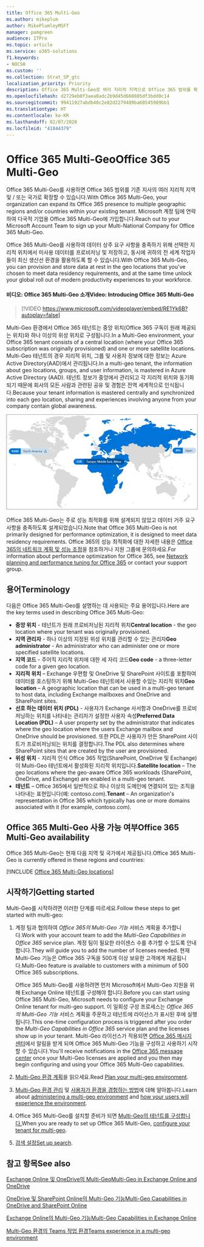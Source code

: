 ```yaml
---
title: Office 365 Multi-Geo
ms.author: mikeplum
author: MikePlumleyMSFT
manager: pamgreen
audience: ITPro
ms.topic: article
ms.service: o365-solutions
f1.keywords:
- NOCSH
ms.custom: ''
ms.collection: Strat_SP_gtc
localization_priority: Priority
description: Office 365 Multi-Geo로 여러 지리적 지역으로 Office 365 범위를 확장합니다.
ms.openlocfilehash: d2729eb0f3aea0adc2b9d45d660805df3bdd0c14
ms.sourcegitcommit: 99411927abdb40c2e82d2279489ba60545989bb1
ms.translationtype: HT
ms.contentlocale: ko-KR
ms.lasthandoff: 02/07/2020
ms.locfileid: "41844379"
---
```

# <a name="office-365-multi-geo"></a><span data-ttu-id="c6519-103">Office 365 Multi-Geo</span><span class="sxs-lookup"><span data-stu-id="c6519-103">Office 365 Multi-Geo</span></span>

<span data-ttu-id="c6519-104">Office 365 Multi-Geo를 사용하면 Office 365 범위를 기존 지사의 여러 지리적 지역 및 / 또는 국가로 확장할 수 있습니다.</span><span class="sxs-lookup"><span data-stu-id="c6519-104">With Office 365 Multi-Geo, your organization can expand its Office 365 presence to multiple geographic regions and/or countries within your existing tenant.</span></span> <span data-ttu-id="c6519-105">Microsoft 계정 팀에 연락하여 다국적 기업용 Office 365 Multi-Geo에 가입합니다.</span><span class="sxs-lookup"><span data-stu-id="c6519-105">Reach out to your Microsoft Account Team to sign up your Multi-National Company for Office 365 Multi-Geo.</span></span>
  
<span data-ttu-id="c6519-106">Office 365 Multi-Geo를 사용하여 데이터 상주 요구 사항을 충족하기 위해 선택한 지리적 위치에서 미사용 데이터를 프로비저닝 및 저장하고, 동시에 귀하의 전 세계 작업자들이 최신 생산선 환경을 활용하도록 할 수 있습니다.</span><span class="sxs-lookup"><span data-stu-id="c6519-106">With Office 365 Multi-Geo, you can provision and store data at rest in the geo locations that you've chosen to meet data residency requirements, and at the same time unlock your global roll out of modern productivity experiences to your workforce.</span></span>

#### <a name="video-introducing-office-365-multi-geo"></a><span data-ttu-id="c6519-107">비디오: Office 365 Multi-Geo 소개</span><span class="sxs-lookup"><span data-stu-id="c6519-107">Video: Introducing Office 365 Multi-Geo</span></span>

> [!VIDEO https://www.microsoft.com/videoplayer/embed/RE1Yk6B?autoplay=false]

<span data-ttu-id="c6519-108">Multi-Geo 환경에서 Office 365 테넌트는 중앙 위치(Office 365 구독이 원래 제공되는 위치)와 하나 이상의 위성 위치로 구성됩니다.</span><span class="sxs-lookup"><span data-stu-id="c6519-108">In a Multi-Geo environment, your Office 365 tenant consists of a central location (where your Office 365 subscription was originally provisioned) and one or more satellite locations.</span></span> <span data-ttu-id="c6519-109">Multi-Geo 테넌트의 경우 지리적 위치, 그룹 및 사용자 정보에 대한 정보는 Azure Active Directory(AAD)에서 관리됩니다.</span><span class="sxs-lookup"><span data-stu-id="c6519-109">In a multi-geo tenant, the information about geo locations, groups, and user information, is mastered in Azure Active Directory (AAD).</span></span> <span data-ttu-id="c6519-110">테넌트 정보가 중앙에서 관리되고 각 지리적 위치와 동기화되기 때문에 회사의 모든 사람과 관련된 공유 및 경험은 전역 세계적으로 인식됩니다.</span><span class="sxs-lookup"><span data-stu-id="c6519-110">Because your tenant information is mastered centrally and synchronized into each geo location, sharing and experiences involving anyone from your company contain global awareness.</span></span>

![SharePoint 관리 센터의 Multi-Geo 지도 스크린샷](media/multi-geo-world-map.png)

<span data-ttu-id="c6519-112">Office 365 Multi-Geo는 주로 성능 최적화를 위해 설계되지 않았고 데이터 거주 요구 사항을 충족하도록 설계되었습니다.</span><span class="sxs-lookup"><span data-stu-id="c6519-112">Note that Office 365 Multi-Geo is not primarily designed for performance optimization, it is designed to meet data residency requirements.</span></span> <span data-ttu-id="c6519-113">Office 365의 성능 최적화에 대한 자세한 내용은 [Office 365의 네트워크 계획 및 성능 조정](https://support.office.com/article/e5f1228c-da3c-4654-bf16-d163daee8848)을 참조하거나 지원 그룹에 문의하세요.</span><span class="sxs-lookup"><span data-stu-id="c6519-113">For information about performance optimization for Office 365, see [Network planning and performance tuning for Office 365](https://support.office.com/article/e5f1228c-da3c-4654-bf16-d163daee8848) or contact your support group.</span></span>

## <a name="terminology"></a><span data-ttu-id="c6519-114">용어</span><span class="sxs-lookup"><span data-stu-id="c6519-114">Terminology</span></span>

<span data-ttu-id="c6519-115">다음은 Office 365 Multi-Geo를 설명하는 데 사용되는 주요 용어입니다.</span><span class="sxs-lookup"><span data-stu-id="c6519-115">Here are the key terms used in describing Office 365 Multi-Geo:</span></span>

- <span data-ttu-id="c6519-116">**중앙 위치** - 테넌트가 원래 프로비저닝된 지리적 위치</span><span class="sxs-lookup"><span data-stu-id="c6519-116">**Central location** - the geo location where your tenant was originally provisioned.</span></span>
- <span data-ttu-id="c6519-117">**지역 관리자** - 하나 이상의 지정된 위성 위치를 관리할 수 있는 관리자</span><span class="sxs-lookup"><span data-stu-id="c6519-117">**Geo administrator** - An administrator who can administer one or more specified satellite locations.</span></span>
- <span data-ttu-id="c6519-118">**지역 코드** - 주어직 지리적 위치에 대한 세 자리 코드</span><span class="sxs-lookup"><span data-stu-id="c6519-118">**Geo code** - a three-letter code for a given geo location.</span></span>
- <span data-ttu-id="c6519-119">**지리적 위치** – Exchange 우편함 및 OneDrive 및 SharePoint 사이트를 포함하여 데이터를 호스팅하기 위해 Multi-Geo 테넌트에서 사용할 수있는 지리적 위치</span><span class="sxs-lookup"><span data-stu-id="c6519-119">**Geo location** – A geographic location that can be used in a multi-geo tenant to host data, including Exchange mailboxes and OneDrive and SharePoint sites.</span></span>
- <span data-ttu-id="c6519-120">**선호 하는 데이터 위치 (PDL)** - 사용자가 Exchange 사서함과 OneDrive를 프로비저닝하는 위치를 나타내는 관리자가 설정한 사용자 속성</span><span class="sxs-lookup"><span data-stu-id="c6519-120">**Preferred Data Location (PDL)** – A user property set by the administrator that indicates where the geo location where the users Exchange mailbox and OneDrive should be provisioned.</span></span> <span data-ttu-id="c6519-121">또한 PDL은 사용자가 만든 SharePoint 사이트가 프로비저닝되는 위치를 결정합니다.</span><span class="sxs-lookup"><span data-stu-id="c6519-121">The PDL also determines where SharePoint sites that are created by the user are provisioned.</span></span>
- <span data-ttu-id="c6519-122">**위성 위치** - 지리적 인식 Office 365 작업(SharePoint, OneDrive 및 Exchange)이 Multi-Geo 테넌트에서 활성화된 지리적 위치입니다.</span><span class="sxs-lookup"><span data-stu-id="c6519-122">**Satellite location** – The geo locations where the geo-aware Office 365 workloads (SharePoint, OneDrive, and Exchange) are enabled in a multi-geo tenant.</span></span>
- <span data-ttu-id="c6519-123">**테넌트** – Office 365에서 일반적으로 하나 이상의 도메인에 연결되어 있는 조직을 나타내는 표현입니다(예: contoso.com).</span><span class="sxs-lookup"><span data-stu-id="c6519-123">**Tenant** – An organization's representation in Office 365 which typically has one or more domains associated with it (for example, contoso.com).</span></span>

## <a name="office-365-multi-geo-availability"></a><span data-ttu-id="c6519-124">Office 365 Multi-Geo 사용 가능 여부</span><span class="sxs-lookup"><span data-stu-id="c6519-124">Office 365 Multi-Geo availability</span></span>

<span data-ttu-id="c6519-125">Office 365 Multi-Geo는 현재 다음 지역 및 국가에서 제공됩니다.</span><span class="sxs-lookup"><span data-stu-id="c6519-125">Office 365 Multi-Geo is currently offered in these regions and countries:</span></span>

[!INCLUDE [Office 365 Multi-Geo locations](includes/office-365-multi-geo-locations.md)]

## <a name="getting-started"></a><span data-ttu-id="c6519-126">시작하기</span><span class="sxs-lookup"><span data-stu-id="c6519-126">Getting started</span></span>

<span data-ttu-id="c6519-127">Multi-Geo를 시작하려면 이러한 단계를 따르세요.</span><span class="sxs-lookup"><span data-stu-id="c6519-127">Follow these steps to get started with multi-geo:</span></span>

1. <span data-ttu-id="c6519-128">계정 팀과 협의하여 _Office 365의 Multi-Geo 기능_ 서비스 계획을 추가합니다.</span><span class="sxs-lookup"><span data-stu-id="c6519-128">Work with your account team to add the _Multi-Geo Capabilities in Office 365_ service plan.</span></span> <span data-ttu-id="c6519-129">계정 팀이 필요한 라이센스 수를 추가할 수 있도록 안내합니다.</span><span class="sxs-lookup"><span data-stu-id="c6519-129">They will guide you to add the number of licenses needed.</span></span> <span data-ttu-id="c6519-130">현재 Multi-Geo 기능은 Office 365 구독을 500개 이상 보유한 고객에게 제공됩니다.</span><span class="sxs-lookup"><span data-stu-id="c6519-130">Multi-Geo feature is available to customers with a minimum of 500 Office 365 subscriptions.</span></span>

   <span data-ttu-id="c6519-131">Office 365 Multi-Geo를 사용하려면 먼저 Microsoft에서 Multi-Geo 지원을 위해 Exchange Online 테넌트를 구성해야 합니다.</span><span class="sxs-lookup"><span data-stu-id="c6519-131">Before you can start using Office 365 Multi-Geo, Microsoft needs to configure your Exchange Online tenant for multi-geo support.</span></span> <span data-ttu-id="c6519-132">이 일회성 구성 프로세스는 *Office 365의 Multi-Geo 기능* 서비스 계획을 주문하고 테넌트에 라이선스가 표시된 후에 실행됩니다.</span><span class="sxs-lookup"><span data-stu-id="c6519-132">This one-time configuration process is triggered after you order the *Multi-Geo Capabilities in Office 365* service plan and the licenses show up in your tenant.</span></span> <span data-ttu-id="c6519-133">Multi-Geo 라이선스가 적용되면 [Office 365 메시지 센터](https://support.office.com/article/38FB3333-BFCC-4340-A37B-DEDA509C2093)에서 알림을 받게 되며 Office 365 Multi-Geo 기능을 구성하고 사용하기 시작할 수 있습니다.</span><span class="sxs-lookup"><span data-stu-id="c6519-133">You'll receive notifications in the [Office 365 message center](https://support.office.com/article/38FB3333-BFCC-4340-A37B-DEDA509C2093) once your Multi-Geo licenses are applied and you then may begin configuring and using your Office 365 Multi-Geo capabilities.</span></span>

2. <span data-ttu-id="c6519-134">[Multi-Geo 환경 계획](plan-for-multi-geo.md)을 읽으세요.</span><span class="sxs-lookup"><span data-stu-id="c6519-134">Read [Plan your multi-geo environment](plan-for-multi-geo.md).</span></span>

3. <span data-ttu-id="c6519-135">[Multi-Geo 환경 관리](administering-a-multi-geo-environment.md) 및 [사용자가 환경을 경험하는 방법](multi-geo-user-experience.md)에 대해 알아봅니다.</span><span class="sxs-lookup"><span data-stu-id="c6519-135">Learn about [administering a multi-geo environment](administering-a-multi-geo-environment.md) and [how your users will experience the environment](multi-geo-user-experience.md).</span></span>

4. <span data-ttu-id="c6519-136">Office 365 Multi-Geo를 설치할 준비가 되면 [Multi-Geo의 테넌트를 구성합니다.](multi-geo-tenant-configuration.md)</span><span class="sxs-lookup"><span data-stu-id="c6519-136">When you are ready to set up Office 365 Multi-Geo, [configure your tenant for multi-geo](multi-geo-tenant-configuration.md).</span></span>

5. <span data-ttu-id="c6519-137">[검색 설정](configure-search-for-multi-geo.md)</span><span class="sxs-lookup"><span data-stu-id="c6519-137">[Set up search](configure-search-for-multi-geo.md).</span></span>

## <a name="see-also"></a><span data-ttu-id="c6519-138">참고 항목</span><span class="sxs-lookup"><span data-stu-id="c6519-138">See also</span></span>

[<span data-ttu-id="c6519-139">Exchange Online 및 OneDrive의 Multi-Geo</span><span class="sxs-lookup"><span data-stu-id="c6519-139">Multi-Geo in Exchange Online and OneDrive</span></span>](https://Aka.ms/GoMultiGeo)

[<span data-ttu-id="c6519-140">OneDrive 및 SharePoint Online의 Multi-Geo 기능</span><span class="sxs-lookup"><span data-stu-id="c6519-140">Multi-Geo Capabilities in OneDrive and SharePoint Online</span></span>](https://docs.microsoft.com/office365/enterprise/multi-geo-capabilities-in-onedrive-and-sharepoint-online-in-office-365)

[<span data-ttu-id="c6519-141">Exchange Online의 Multi-Geo 기능</span><span class="sxs-lookup"><span data-stu-id="c6519-141">Multi-Geo Capabilities in Exchange Online</span></span>](https://docs.microsoft.com/office365/enterprise/multi-geo-capabilities-in-exchange-online)

[<span data-ttu-id="c6519-142">Multi-Geo 환경의 Teams 작업 환경</span><span class="sxs-lookup"><span data-stu-id="c6519-142">Teams experience in a multi-geo environment</span></span>](https://docs.microsoft.com/microsoftteams/teams-experience-o365odb-spo-multi-geo)
